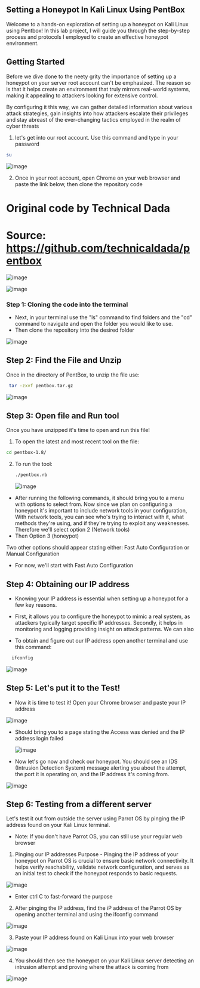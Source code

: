 ## Setting a Honeypot In Kali Linux Using PentBox

Welcome to a hands-on exploration of setting up a honeypot on Kali Linux using Pentbox! In this lab project, I will guide you through the step-by-step process and protocols I employed to create an effective honeypot environment.

## Getting Started

Before we dive done to the neety grity the importance of setting up a honeypot on your server root account can't be emphasized. The reason so is that it helps create an environment that truly mirrors real-world systems, making it appealing to attackers looking for extensive control. 

By configuring it this way, we can gather detailed information about various attack strategies, gain insights into how attackers escalate their privileges and stay abreast of the ever-changing tactics employed in the realm of cyber threats 

1. let's get into our root account.
  Use this command and type in your password 
  ```bash
  su
   ```
![image](https://github.com/jduru213/Linux-Projects-/assets/112328773/cb21c481-7e0a-4815-b1b9-27f5f739020e)

2. Once in your root account, open Chrome on your web browser and paste the link below, then clone the repository code

# Original code by Technical Dada
# Source: https://github.com/technicaldada/pentbox

![image](https://github.com/jduru213/Linux-Projects-/assets/112328773/1c7064bf-3a7f-4d37-8afe-47b2f6acbcac)

![image](https://github.com/jduru213/Linux-Projects-/assets/112328773/32aa6f11-ac88-45e8-95f0-c73a9a246a12)


### Step 1: Cloning the code into the terminal 
- Next, in your terminal use the "ls" command to find folders and the "cd" command to navigate and open the folder you would like to use. 
- Then clone the repository into the desired folder 

![image](https://github.com/jduru213/Linux-Projects-/assets/112328773/37afbc5a-1742-43ef-8ae4-60196003402c)

## Step 2: Find the File and Unzip
Once in the directory of PentBox, to unzip the file 
use:
 ```bash
  tar -zxvf pentbox.tar.gz 
 ```
![image](https://github.com/jduru213/Linux-Projects-/assets/112328773/4568ad86-78db-487f-bf2c-a30f3d7737bd)

## Step 3: Open file and Run tool 
Once you have unzipped it's time to open and run this file! 

1. To open the latest and most recent tool on the file: 
```bash
cd pentbox-1.8/
 ```
2. To run the tool:
   ```bash
   ./pentbox.rb
    ```
   ![image](https://github.com/jduru213/Linux-Projects-/assets/112328773/4b88458d-6757-4c65-a263-49f6b643862f)

- After running the following commands, it should bring you to a menu with options to select from. Now since we plan on configuring a honeypot it's important to include network tools in your configuration, With network tools, you can see who's trying to interact with it, what methods they're using, and if they're trying to exploit any weaknesses. Therefore we'll select option 2 (Network tools)
- Then Option 3 (honeypot)
  
Two other options should appear stating either: Fast Auto Configuration or Manual Configuration
- For now, we'll start with Fast Auto Configuration 
  
## Step 4: Obtaining our IP address 
- Knowing your IP address is essential when setting up a honeypot for a few key reasons.

- First, it allows you to configure the honeypot to mimic a real system, as attackers typically target specific IP addresses. Secondly, it helps in monitoring and logging providing insight on attack patterns. We can also 

- To obtain and figure out our IP address open another terminal and use this command:
 ```bash
   ifconfig 
 ```
![image](https://github.com/jduru213/Linux-Projects-/assets/112328773/cfb5153e-d866-44d2-a377-b262bc7be7c0)

## Step 5: Let's put it to the Test!

- Now it is time to test it! Open your Chrome browser and paste your IP address 

![image](https://github.com/jduru213/Linux-Projects-/assets/112328773/9571a16e-49aa-4a12-b181-8218b59146b0)

- Should bring you to a page stating the Access was denied and the IP address login failed 
  
  ![image](https://github.com/jduru213/Linux-Projects-/assets/112328773/d5b75f6c-cda9-41e0-9b3c-344cab4c4366)

- Now let's go now and check our honeypot. You should see an IDS (Intrusion Detection System)  message alerting you about the attempt, the port it is operating on, and the IP address it's coming from.

![image](https://github.com/jduru213/Linux-Projects-/assets/112328773/76e93dd4-02bb-4417-b098-67d5af42e505)


## Step 6: Testing from a different server 
Let's test it out from outside the server using Parrot OS by pinging the IP address found on your Kali Linux terminal.

* Note: If you don't have Parrot OS, you can still use your regular web browser

1. Pinging our IP addresses
   Purpose - Pinging the IP address of your honeypot on Parrot OS is crucial to ensure basic network connectivity. It helps verify reachability, validate network configuration, and serves as an initial test to check if the honeypot responds to basic requests. 
   
 ![image](https://github.com/jduru213/Linux-Projects-/assets/112328773/253f82c4-5d7c-4a1d-b012-44b143ef2ae0)
 * Enter ctrl C to fast-forward the purpose 

2. After pinging the IP address, find the iP address of the Parrot OS by opening another terminal and using the ifconfig command
   
![image](https://github.com/jduru213/Linux-Projects-/assets/112328773/3a3522ce-dfc7-46e3-9d82-4561c280c49f)
   
3. Paste your IP address found on Kali Linux into your web browser

![image](https://github.com/jduru213/Linux-Projects-/assets/112328773/a4cb476a-ce57-4f3e-a354-dac0adfa74e8)

4. You should then see the honeypot on your Kali Linux server detecting an intrusion attempt and proving where the attack is coming from 

![image](https://github.com/jduru213/Linux-Projects-/assets/112328773/4526aaa5-2db1-4605-8b66-e8bbba9c5f49)









